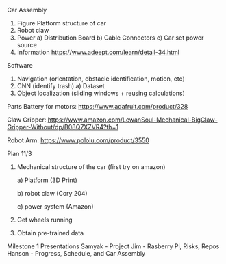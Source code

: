 Car Assembly
1) Figure Platform structure of car
2) Robot claw
3) Power
  a) Distribution Board
  b) Cable Connectors
  c) Car set power source
4) Information
   https://www.adeept.com/learn/detail-34.html

Software
1) Navigation (orientation, obstacle identification, motion, etc)
2) CNN (identify trash)
   a) Dataset
3) Object localization (sliding windows + reusing calculations)

Parts
Battery for motors: https://www.adafruit.com/product/328

Claw Gripper: https://www.amazon.com/LewanSoul-Mechanical-BigClaw-Gripper-Without/dp/B08Q7XZVR4?th=1

Robot Arm: https://www.pololu.com/product/3550

Plan
11/3
1) Mechanical structure of the car (first try on amazon)

   a) Platform (3D Print)

   b) robot claw (Cory 204)

   c) power system (Amazon)
3) Get wheels running
4) Obtain pre-trained data
   

Milestone 1 Presentations
Samyak - Project 
Jim - Rasberry Pi, Risks, Repos
Hanson - Progress, Schedule, and Car Assembly
